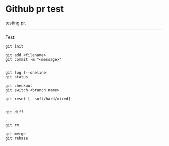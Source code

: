 # Github pr test

testing pr.

---

Test:

```git
git init

git add <filename>
git commit -m "<message>"


git log [--oneline]
git status

git checkout
git switch <branch name>

git reset [--soft/hard/mixed]


git diff


git rm

git merge
git rebase

```
